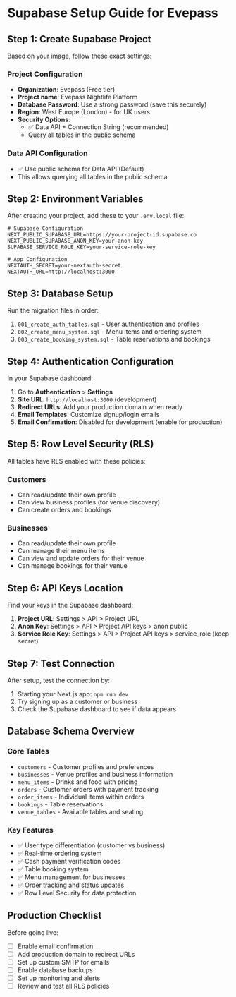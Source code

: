 # Supabase Setup Guide for Evepass

## Step 1: Create Supabase Project

Based on your image, follow these exact settings:

### Project Configuration
- **Organization**: Evepass (Free tier)
- **Project name**: Evepass Nightlife Platform
- **Database Password**: Use a strong password (save this securely)
- **Region**: West Europe (London) - for UK users
- **Security Options**: 
  - ✅ Data API + Connection String (recommended)
  - Query all tables in the public schema

### Data API Configuration
- ✅ Use public schema for Data API (Default)
- This allows querying all tables in the public schema

## Step 2: Environment Variables

After creating your project, add these to your `.env.local` file:

```env
# Supabase Configuration
NEXT_PUBLIC_SUPABASE_URL=https://your-project-id.supabase.co
NEXT_PUBLIC_SUPABASE_ANON_KEY=your-anon-key
SUPABASE_SERVICE_ROLE_KEY=your-service-role-key

# App Configuration  
NEXTAUTH_SECRET=your-nextauth-secret
NEXTAUTH_URL=http://localhost:3000
```

## Step 3: Database Setup

Run the migration files in order:

1. `001_create_auth_tables.sql` - User authentication and profiles
2. `002_create_menu_system.sql` - Menu items and ordering system
3. `003_create_booking_system.sql` - Table reservations and bookings

## Step 4: Authentication Configuration

In your Supabase dashboard:

1. Go to **Authentication** > **Settings**
2. **Site URL**: `http://localhost:3000` (development)
3. **Redirect URLs**: Add your production domain when ready
4. **Email Templates**: Customize signup/login emails
5. **Email Confirmation**: Disabled for development (enable for production)

## Step 5: Row Level Security (RLS)

All tables have RLS enabled with these policies:

### Customers
- Can read/update their own profile
- Can view business profiles (for venue discovery)
- Can create orders and bookings

### Businesses  
- Can read/update their own profile
- Can manage their menu items
- Can view and update orders for their venue
- Can manage bookings for their venue

## Step 6: API Keys Location

Find your keys in the Supabase dashboard:

1. **Project URL**: Settings > API > Project URL
2. **Anon Key**: Settings > API > Project API keys > anon public
3. **Service Role Key**: Settings > API > Project API keys > service_role (keep secret)

## Step 7: Test Connection

After setup, test the connection by:

1. Starting your Next.js app: `npm run dev`
2. Try signing up as a customer or business
3. Check the Supabase dashboard to see if data appears

## Database Schema Overview

### Core Tables
- `customers` - Customer profiles and preferences
- `businesses` - Venue profiles and business information
- `menu_items` - Drinks and food with pricing
- `orders` - Customer orders with payment tracking
- `order_items` - Individual items within orders
- `bookings` - Table reservations
- `venue_tables` - Available tables and seating

### Key Features
- ✅ User type differentiation (customer vs business)
- ✅ Real-time ordering system
- ✅ Cash payment verification codes
- ✅ Table booking system
- ✅ Menu management for businesses
- ✅ Order tracking and status updates
- ✅ Row Level Security for data protection

## Production Checklist

Before going live:

- [ ] Enable email confirmation
- [ ] Add production domain to redirect URLs
- [ ] Set up custom SMTP for emails
- [ ] Enable database backups
- [ ] Set up monitoring and alerts
- [ ] Review and test all RLS policies